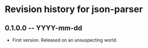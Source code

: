 # Revision history for json-parser

## 0.1.0.0 -- YYYY-mm-dd

* First version. Released on an unsuspecting world.
